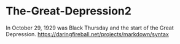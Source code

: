 # The-Great-Depression2

In October 29, 1929 was Black Thursday and the start of the Great Depression. 
https://daringfireball.net/projects/markdown/syntax

